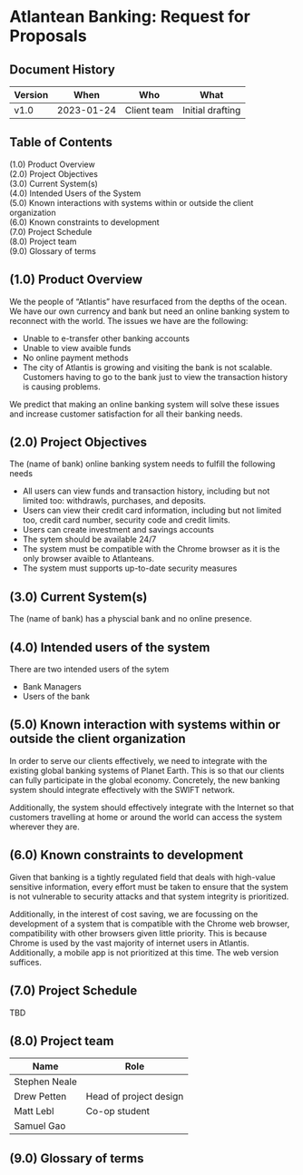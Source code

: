 Atlantean Banking: Request for Proposals
========================================

## Document History

| Version | When            | Who                    | What                                      |
| ---     | ---             | ---                    | ---                                       |
| v1.0    | 2023-01-24      | Client team            | Initial drafting                          |

## Table of Contents

(1.0) Product Overview  
(2.0) Project Objectives  
(3.0) Current System(s)  
(4.0) Intended Users of the System  
(5.0) Known interactions with systems within or outside the client organization  
(6.0) Known constraints to development  
(7.0) Project Schedule  
(8.0) Project team  
(9.0) Glossary of terms  

## (1.0) Product Overview

We the people of “Atlantis” have resurfaced from the depths of the ocean. We have our own currency and bank but need an online banking system to reconnect with the world. The issues we have are the following:

- Unable to e-transfer other banking accounts
- Unable to view avaible funds
- No online payment methods
- The city of Atlantis is growing and visiting the bank is not scalable. Customers having to go to the bank just to view the transaction history is causing problems. 

We predict that making an online banking system will solve these issues and increase customer satisfaction for all their banking needs. 

## (2.0) Project Objectives

The (name of bank) online banking system needs to fulfill the following needs

- All users can view funds and transaction history, including but not limited too: withdrawls, purchases, and deposits. 
- Users can view their credit card information, including but not limited too, credit card number, security code and credit limits.
- Users can create investment and savings accounts
- The sytem should be available 24/7
- The system must be compatible with the Chrome browser as it is the only browser avaible to Atlanteans.
- The system must supports up-to-date security measures

## (3.0) Current System(s)

The (name of bank) has a physcial bank and no online presence.

## (4.0) Intended users of the system

There are two intended users of the sytem
- Bank Managers
- Users of the bank

## (5.0) Known interaction with systems within or outside the client organization

In order to serve our clients effectively, we need to integrate with the existing global banking
systems of Planet Earth. This is so that our clients can fully participate in the global economy.
Concretely, the new banking system should integrate effectively with the SWIFT network.

Additionally, the system should effectively integrate with the Internet so that customers travelling
at home or around the world can access the system wherever they are.

## (6.0) Known constraints to development

Given that banking is a tightly regulated field that deals with high-value sensitive information,
every effort must be taken to ensure that the system is not vulnerable to security attacks and
that system integrity is prioritized.

Additionally, in the interest of cost saving, we are focussing on the development of a system that
is compatible with the Chrome web browser, compatibility with other browsers given little priority.
This is because Chrome is used by the vast majority of internet users in Atlantis. Additionally,
a mobile app is not prioritized at this time. The web version suffices.

## (7.0) Project Schedule

TBD

## (8.0) Project team

| Name          | Role                        |
| ---           | ---                         |
| Stephen Neale |                             |
| Drew Petten   | Head of project design      |
| Matt Lebl     | Co-op student               |
| Samuel Gao    |                             |

## (9.0) Glossary of terms

